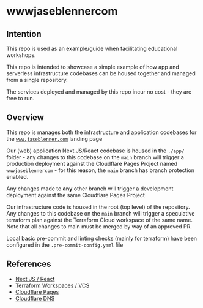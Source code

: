 # wwwjaseblennercom

## Intention

This repo is used as an example/guide when facilitating educational workshops.

This repo is intended to showcase a simple example of how app and serverless infrastructure codebases can be housed together and managed from a single repository.

The services deployed and managed by this repo incur no cost - they are free to run.

## Overview

This repo is manages both the infrastructure and application codebases for the [`www.jaseblenner.com`](www.jaseblenner.com) landing page

Our (web) application Next.JS/React codebase is housed in the `./app/` folder - any changes to this codebase on the `main` branch will trigger a production deployment against the Cloudflare Pages Project named `wwwjaseblennercom` - for this reason, the `main` branch has branch protection enabled.

Any changes made to **any** other branch will trigger a development deployment against the same Cloudflare Pages Project

Our infrastructure code is housed in the root (top level) of the repository. Any changes to this codebase on the `main` branch will trigger a speculative terraform plan against the Terraform Cloud workspace of the same name. Note that all changes to main must be merged by way of an approved PR.

Local basic pre-commit and linting checks (mainly for terraform) have been configured in the `.pre-commit-config.yaml` file


## References

- [Next JS / React](https://nextjs.org/learn/basics/create-nextjs-app)
- [Terraform Workspaces / VCS](https://developer.hashicorp.com/terraform/cloud-docs/vcs)
- [Cloudflare Pages](https://pages.cloudflare.com/)
- [Cloudflare DNS](https://developers.cloudflare.com/dns/)
